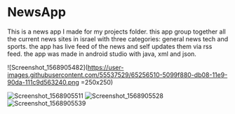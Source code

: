 # NewsApp
This is a news app I made for my projects folder. this app group together all the current news sites in israel with three categories: general news tech and sports. the app has live feed of the news and self updates them via rss feed. the app was made in android studio with java, xml and json.







![Screenshot_1568905482](https://user-images.githubusercontent.com/55537529/65256510-5099f880-db08-11e9-90da-111c9d563240.png =250x250)

![Screenshot_1568905511](https://user-images.githubusercontent.com/55537529/65256512-51328f00-db08-11e9-9f06-6e1ee008539c.png)
![Screenshot_1568905528](https://user-images.githubusercontent.com/55537529/65256514-51328f00-db08-11e9-91cc-d8de34a4b119.png)
![Screenshot_1568905539](https://user-images.githubusercontent.com/55537529/65256515-51328f00-db08-11e9-8673-45265906daeb.png)
